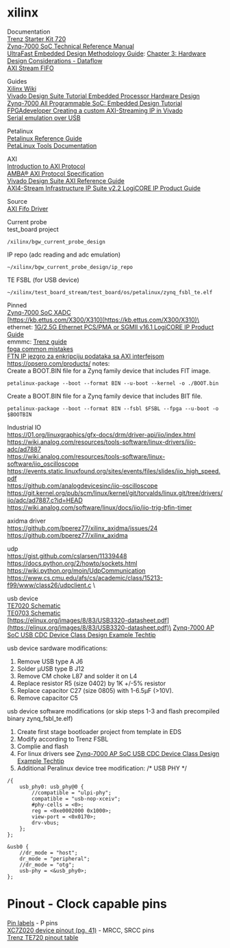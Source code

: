 # xilinx

Documentation \
[Trenz Starter Kit 720](https://wiki.trenz-electronic.de/display/PD/Starter+Kit+720) \
[Zynq-7000 SoC Technical Reference Manual](https://www.xilinx.com/support/documentation/user_guides/ug585-Zynq-7000-TRM.pdf#nameddest=xPSPLMIOEMIOSignalsAndInterfaces)\
[UltraFast Embedded Design Methodology Guide](https://www.xilinx.com/support/documentation/sw_manuals/ug1046-ultrafast-design-methodology-guide.pdf):
[Chapter 3: Hardware Design Considerations - Dataflow](https://www.xilinx.com/support/documentation/sw_manuals/ug1046-ultrafast-design-methodology-guide.pdf#G5.385115)\
[AXI Stream FIFO](https://www.xilinx.com/support/documentation/ip_documentation/axi_fifo_mm_s/v4_1/pg080-axi-fifo-mm-s.pdf)

Guides \
[Xilinx Wiki](http://www.wiki.xilinx.com/Technical%20Articles)\
[Vivado Design Suite Tutorial Embedded Processor Hardware Design](https://www.xilinx.com/support/documentation/sw_manuals/xilinx2018_1/ug940-vivado-tutorial-embedded-design.pdf)\
[Zynq-7000 All Programmable SoC: Embedded Design Tutorial](https://www.xilinx.com/support/documentation/sw_manuals/xilinx2018_1/ug1165-zynq-embedded-design-tutorial.pdf)\
[FPGAdeveloper Creating a custom AXI-Streaming IP in Vivado](http://www.fpgadeveloper.com/2017/11/creating-a-custom-axi-streaming-ip-in-vivado.html)\
[Serial emulation over USB](http://www.wiki.xilinx.com/Zynq-7000+AP+SoC+USB+CDC+Device+Class+Design+Example+Techtip)

Petalinux\
[Petalinux Reference Guide](https://www.xilinx.com/support/documentation/sw_manuals/xilinx2018_1/ug1144-petalinux-tools-reference-guide.pdf)\
[PetaLinux Tools Documentation](https://www.xilinx.com/support/documentation/sw_manuals/xilinx2018_1/ug1157-petalinux-tools-command-line-guide.pdf)

AXI\
[Introduction to AXI Protocol](https://www.aldec.com/en/company/blog/122--introduction-to-axi-protocol) \
[AMBA® AXI Protocol Specification](http://mazsola.iit.uni-miskolc.hu/~drdani/docs_arm/AMBAaxi.pdf) \
[Vivado Design Suite AXI Reference Guide](https://www.xilinx.com/support/documentation/ip_documentation/axi_ref_guide/latest/ug1037-vivado-axi-reference-guide.pdf) \
[AXI4-Stream Infrastructure IP Suite v2.2 LogiCORE IP Product Guide](https://www.xilinx.com/support/documentation/ip_documentation/axis_infrastructure_ip_suite/v1_1/pg085-axi4stream-infrastructure.pdf)

Source\
[AXI Fifo Driver](https://github.com/torvalds/linux/blob/master/drivers/staging/axis-fifo/axis-fifo.c)

Current probe\
test_board project
````
/xilinx/bgw_current_probe_design
````
IP repo (adc reading and adc emulation)
````
~/xilinx/bgw_current_probe_design/ip_repo
````
TE FSBL (for USB device)
````
~/xilinx/test_board_stream/test_board/os/petalinux/zynq_fsbl_te.elf
````

Pinned\
[Zynq-7000 SoC XADC](https://www.xilinx.com/support/documentation/user_guides/ug480_7Series_XADC.pdf)\
[https://kb.ettus.com/X300/X310](https://kb.ettus.com/X300/X310)\
ethernet: [1G/2.5G Ethernet PCS/PMA or SGMII v16.1 LogiCORE IP Product Guide](https://www.xilinx.com/support/documentation/ip_documentation/gig_ethernet_pcs_pma/v16_1/pg047-gig-eth-pcs-pma.pdf)\
emmmc: [Trenz guide](https://wiki.trenz-electronic.de/display/TE0720/eMMC)\
[fpga common mistakes](http://class.ece.iastate.edu/cpre488/resources/ISU_488_common_mistakes.pdf)\
[FTN IP jezgro za enkripciju podataka sa AXI interfejsom](http://www.ftn.uns.ac.rs/n144778477/ip-jezgro-za-enkripciju-podataka-sa-axi-interfejsom)\
https://opsero.com/products/ 
notes:\
Create a BOOT.BIN file for a Zynq family device that includes FIT image.
```
petalinux-package --boot --format BIN --u-boot --kernel -o ./BOOT.bin
```

Create a BOOT.BIN file for a Zynq family device that includes BIT file.
```
petalinux-package --boot --format BIN --fsbl $FSBL --fpga --u-boot -o $BOOTBIN 
```

Industrial IO\
https://01.org/linuxgraphics/gfx-docs/drm/driver-api/iio/index.html \
https://wiki.analog.com/resources/tools-software/linux-drivers/iio-adc/ad7887 \
https://wiki.analog.com/resources/tools-software/linux-software/iio_oscilloscope \
https://events.static.linuxfound.org/sites/events/files/slides/iio_high_speed.pdf \
https://github.com/analogdevicesinc/iio-oscilloscope \
https://git.kernel.org/pub/scm/linux/kernel/git/torvalds/linux.git/tree/drivers/iio/adc/ad7887.c?id=HEAD \
https://wiki.analog.com/software/linux/docs/iio/iio-trig-bfin-timer

axidma driver\
https://github.com/bperez77/xilinx_axidma/issues/24
https://github.com/bperez77/xilinx_axidma

udp\
https://gist.github.com/cslarsen/11339448 \
https://docs.python.org/2/howto/sockets.html \
https://wiki.python.org/moin/UdpCommunication \
https://www.cs.cmu.edu/afs/cs/academic/class/15213-f99/www/class26/udpclient.c \

usb device \
[TE7020 Schematic](https://www.trenz-electronic.de/fileadmin/docs/Trenz_Electronic/Modules_and_Module_Carriers/4x5/TE0720/REV03/Documents/SCH-TE0720-03-1CF.PDF)\
[TE0703 Schematic](https://www.trenz-electronic.de/fileadmin/docs/Trenz_Electronic/Modules_and_Module_Carriers/4x5/4x5_Carriers/TE0703/REV05/Documents/SCH-TE0703-05.PDF)\
[https://elinux.org/images/8/83/USB3320-datasheet.pdf](https://elinux.org/images/8/83/USB3320-datasheet.pdf)\
[Zynq-7000 AP SoC USB CDC Device Class Design Example Techtip](http://www.wiki.xilinx.com/Zynq-7000+AP+SoC+USB+CDC+Device+Class+Design+Example+Techtip)

usb device sardware modifications:
1) Remove USB type A J6
2) Solder µUSB type B J12
3) Remove CM choke L87 and solder it on L4
4) Replace resistor R5 (size 0402) by 1K +/-5%  resistor
5) Replace capacitor C27 (size 0805) with 1-6.5µF (>10V).
6) Remove capacitor C5

usb device software modifications (or skip steps 1-3 and flash precompiled binary zynq_fsbl_te.elf)
1) Create first stage bootloader project from template in EDS
2) Modify according to Trenz FSBL
3) Complie and flash
4) For linux drivers see [Zynq-7000 AP SoC USB CDC Device Class Design Example Techtip](http://www.wiki.xilinx.com/Zynq-7000+AP+SoC+USB+CDC+Device+Class+Design+Example+Techtip)
5) Additional Peralinux device tree modification:
/* USB PHY */
```
/{
    usb_phy0: usb_phy@0 {
        //compatible = "ulpi-phy";
        compatible = "usb-nop-xceiv";
        #phy-cells = <0>;
        reg = <0xe0002000 0x1000>;
        view-port = <0x0170>;
        drv-vbus;
    };
};

&usb0 {
    //dr_mode = "host";
    dr_mode = "peripheral";
    //dr_mode = "otg";
    usb-phy = <&usb_phy0>;
};
```
# Pinout - Clock capable pins
[Pin labels](https://www.xilinx.com/support/packagefiles/z7packages/xc7z020clg484pkg.txt) - P pins\
[XC7Z020 device pinout (pg. 41)](https://www.xilinx.com/support/documentation/user_guides/ug865-Zynq-7000-Pkg-Pinout.pdf#page=41) - MRCC, SRCC pins \
[Trenz TE720 pinout table](https://github.com/dekisa/xilinx/blob/master/doc/pin%20mapping/te0720_te0703_fpga_pinout_table.pdf)

